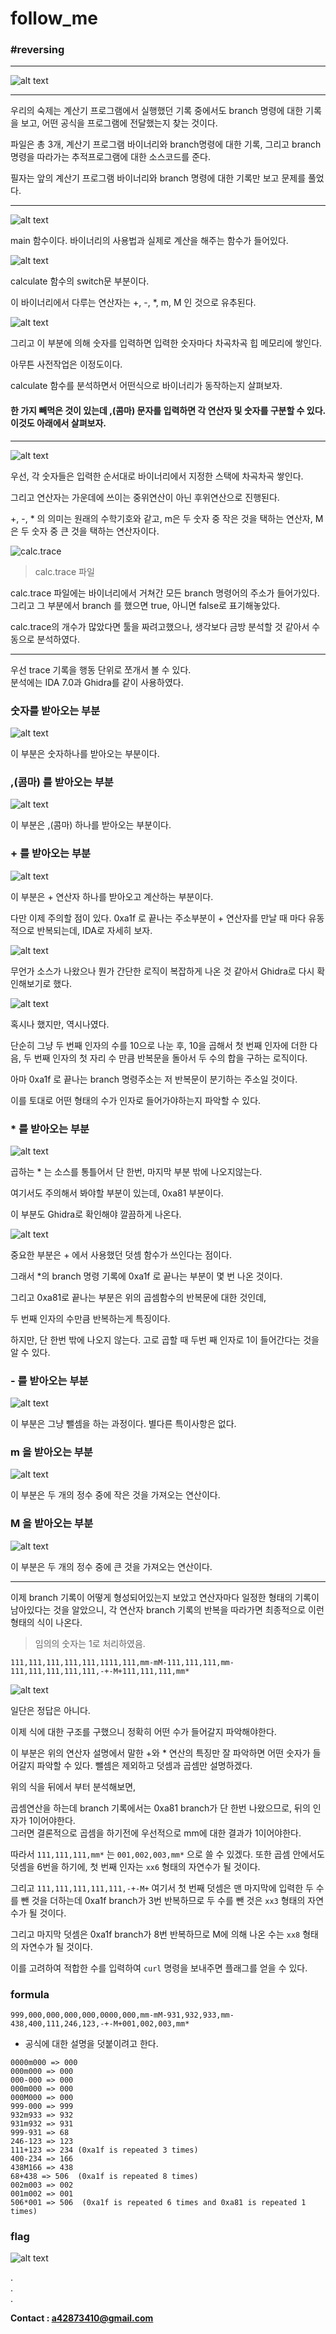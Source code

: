 # follow_me
### #reversing

---
![alt text](../../images/fol1.PNG)

---

우리의 숙제는 계산기 프로그램에서 실행했던 기록 중에서도 branch 명령에 대한 기록을 보고, 어떤 공식을 프로그램에 전달했는지 찾는 것이다.

파일은 총 3개, 계산기 프로그램 바이너리와 branch명령에 대한 기록, 그리고 branch명령을 따라가는 추적프로그램에 대한 소스코드를 준다.

필자는 앞의 계산기 프로그램 바이너리와 branch 명령에 대한 기록만 보고 문제를 풀었다.

---

![alt text](../../images/fol2.PNG)

main 함수이다. 바이너리의 사용법과 실제로 계산을 해주는 함수가 들어있다.

![alt text](../../images/fol3.PNG)

calculate 함수의 switch문 부분이다.

이 바이너리에서 다루는 연산자는 +, -, *, m, M 인 것으로 유추된다.

![alt text](../../images/fol4.PNG)

그리고 이 부분에 의해 숫자를 입력하면 입력한 숫자마다 차곡차곡 힙 메모리에 쌓인다.

아무튼 사전작업은 이정도이다.

calculate 함수를 분석하면서 어떤식으로 바이너리가 동작하는지 살펴보자.

#### 한 가지 빼먹은 것이 있는데 ,(콤마) 문자를 입력하면 각 연산자 및 숫자를 구분할 수 있다. 이것도 아래에서 살펴보자.

---

![alt text](../../images/fol5.PNG)

우선, 각 숫자들은 입력한 순서대로 바이너리에서 지정한 스택에 차곡차곡 쌓인다.

그리고 연산자는 가운데에 쓰이는 중위연산이 아닌 후위연산으로 진행된다.

+, -, * 의 의미는 원래의 수학기호와 같고, m은 두 숫자 중 작은 것을 택하는 연산자, M은 두 숫자 중 큰 것을 택하는 연산자이다.

![calc.trace](../../images/fol6.PNG)
> calc.trace 파일

calc.trace 파일에는 바이너리에서 거쳐간 모든 branch 명령어의 주소가 들어가있다. 그리고 그 부분에서 branch 를 했으면 true, 아니면 false로 표기해놓았다.

calc.trace의 개수가 많았다면 툴을 짜려고했으나, 생각보다 금방 분석할 것 같아서 수동으로 분석하였다.

---

우선 trace 기록을 행동 단위로 쪼개서 볼 수 있다.  
분석에는 IDA 7.0과 Ghidra를 같이 사용하였다.

### 숫자를 받아오는 부분

![alt text](../../images/fol7.PNG)

이 부분은 숫자하나를 받아오는 부분이다.

### ,(콤마) 를 받아오는 부분

![alt text](../../images/fol8.PNG)

이 부분은 ,(콤마) 하나를 받아오는 부분이다.

### + 를 받아오는 부분

![alt text](../../images/fol9.PNG)

이 부분은 + 연산자 하나를 받아오고 계산하는 부분이다.

다만 이제 주의할 점이 있다. 0xa1f 로 끝나는 주소부분이 + 연산자를 만날 때 마다 유동적으로 반복되는데, IDA로 자세히 보자.

![alt text](../../images/fol10.PNG)

무언가 소스가 나왔으나 뭔가 간단한 로직이 복잡하게 나온 것 같아서 Ghidra로 다시 확인해보기로 했다.

![alt text](../../images/fol11.PNG)

혹시나 했지만, 역시나였다.   

단순히 그냥 두 번째 인자의 수를 10으로 나눈 후, 10을 곱해서 첫 번째 인자에 더한 다음, 두 번째 인자의 첫 자리 수 만큼 반복문을 돌아서 두 수의 합을 구하는 로직이다.

아마 0xa1f 로 끝나는 branch 명령주소는 저 반복문이 분기하는 주소일 것이다.

이를 토대로 어떤 형태의 수가 인자로 들어가야하는지 파악할 수 있다.

### * 를 받아오는 부분

![alt text](../../images/fol12.PNG)

 곱하는 * 는 소스를 통틀어서 단 한번, 마지막 부분 밖에 나오지않는다.

 여기서도 주의해서 봐야할 부분이 있는데, 0xa81 부분이다.

 이 부분도 Ghidra로 확인해야 깔끔하게 나온다.

 ![alt text](../../images/fol13.PNG)

 중요한 부분은 + 에서 사용했던 덧셈 함수가 쓰인다는 점이다.

 그래서 *의 branch 명령 기록에 0xa1f 로 끝나는 부분이 몇 번 나온 것이다.

 그리고 0xa81로 끝나는 부분은 위의 곱셈함수의 반복문에 대한 것인데,
 
 두 번째 인자의 수만큼 반복하는게 특징이다.  

 하지만, 단 한번 밖에 나오지 않는다. 고로 곱할 때 두번 째 인자로 1이 들어간다는 것을 알 수 있다.

 ### - 를 받아오는 부분

 ![alt text](../../images/fol14.PNG)

 이 부분은 그냥 뺄셈을 하는 과정이다. 별다른 특이사항은 없다.

 ### m 을 받아오는 부분

 ![alt text](../../images/fol17.PNG) 

 이 부분은 두 개의 정수 중에 작은 것을 가져오는 연산이다.

 ### M 을 받아오는 부분  

 ![alt text](../../images/fol18.PNG) 

 이 부분은 두 개의 정수 중에 큰 것을 가져오는 연산이다.


 ---

 이제 branch 기록이 어떻게 형성되어있는지 보았고 연산자마다 일정한 형태의 기록이 남아있다는 것을 알았으니, 각 연산자 branch 기록의 반복을 따라가면 최종적으로 이런 형태의 식이 나온다.   
 > 임의의 숫자는 1로 처리하였음.

 ` 111,111,111,111,111,1111,111,mm-mM-111,111,111,mm-111,111,111,111,111,-+-M+111,111,111,mm* `

 
![alt text](../../images/fol15.PNG)

일단은 정답은 아니다.

이제 식에 대한 구조를 구했으니 정확히 어떤 수가 들어갈지 파악해야한다.

이 부분은 위의 연산자 설명에서 말한 +와 * 연산의 특징만 잘 파악하면 어떤 숫자가 들어갈지 파악할 수 있다. 뺄셈은 제외하고 덧셈과 곱셈만 설명하겠다.

위의 식을 뒤에서 부터 분석해보면,

곱셈연산을 하는데 branch 기록에서는 0xa81 branch가 단 한번 나왔으므로, 뒤의 인자가 1이어야한다.  
그러면 결론적으로 곱셈을 하기전에 우선적으로 mm에 대한 결과가 1이어야한다.

따라서 ` 111,111,111,mm* ` 는 ` 001,002,003,mm* ` 으로 쓸 수 있겠다. 또한 곱셈 안에서도 덧셈을 6번을 하기에, 첫 번째 인자는 ` xx6 ` 형태의 자연수가 될 것이다.

그리고 ` 111,111,111,111,111,-+-M+ ` 여기서 첫 번째 덧셈은 맨 마지막에 입력한 두 수를 뺀 것을 더하는데 0xa1f branch가 3번 반복하므로 두 수를 뺀 것은 ` xx3 ` 형태의 자연수가 될 것이다.   

그리고 마지막 덧셈은 0xa1f branch가 8번 반복하므로 M에 의해 나온 수는 ` xx8 ` 형태의 자연수가 될 것이다.

이를 고려하여 적합한 수를 입력하여 ` curl ` 명령을 보내주면 플래그를 얻을 수 있다.

### formula

` 999,000,000,000,000,0000,000,mm-mM-931,932,933,mm-438,400,111,246,123,-+-M+001,002,003,mm* `  

* 공식에 대한 설명을 덧붙이려고 한다.  
```
0000m000 => 000  
000m000 => 000  
000-000 => 000  
000m000 => 000  
000M000 => 000  
999-000 => 999  
932m933 => 932  
931m932 => 931  
999-931 => 68  
246-123 => 123  
111+123 => 234 (0xa1f is repeated 3 times)  
400-234 => 166  
438M166 => 438  
68+438 => 506  (0xa1f is repeated 8 times)  
002m003 => 002  
001m002 => 001  
506*001 => 506  (0xa1f is repeated 6 times and 0xa81 is repeated 1 times)
``` 

### flag 

![alt text](../../images/fol16.PNG)

.  
.  
.  



**Contact : a42873410@gmail.com**
